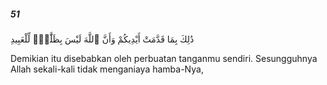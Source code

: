 ##### 51

<span class="ayah">ذَٰلِكَ بِمَا قَدَّمَتْ أَيْدِيكُمْ وَأَنَّ ٱللَّهَ لَيْسَ بِظَلَّٰمٍۢ لِّلْعَبِيدِ</span>

<span class="ayah_translation">Demikian itu disebabkan oleh perbuatan tanganmu sendiri. Sesungguhnya Allah sekali-kali tidak menganiaya hamba-Nya,</span>
